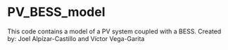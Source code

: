 # PV_BESS_model
This code contains a model of a PV system coupled with a BESS. Created by: Joel Alpízar-Castillo and Víctor Vega-Garita
